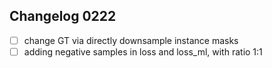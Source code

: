 ## Changelog 0222

 - [ ] change GT via directly downsample instance masks
 - [ ] adding negative samples in loss and loss_ml, with ratio 1:1

<!--stackedit_data:
eyJoaXN0b3J5IjpbMTkzOTc5OTQyOV19
-->